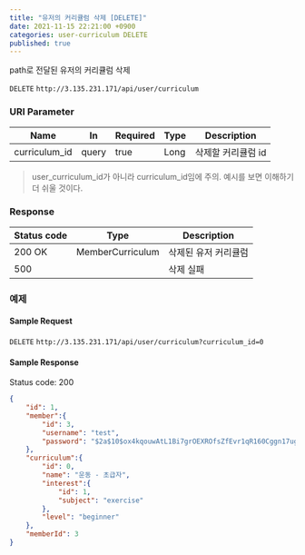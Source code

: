 ```yaml
---
title: "유저의 커리큘럼 삭제 [DELETE]"
date: 2021-11-15 22:21:00 +0900
categories: user-curriculum DELETE
published: true
---
```


path로 전달된 유저의 커리큘럼 삭제

`DELETE` `http://3.135.231.171/api/user/curriculum`

### URI Parameter

| Name          | In    | Required | Type | Description        |
| ------------- | ----- | -------- | ---- | ------------------ |
| curriculum_id | query | true     | Long | 삭제할 커리큘럼 id |

> user_curriculum_id가 아니라 curriculum_id임에 주의. 예시를 보면 이해하기 더 쉬울 것이다.

### Response

| Status code | Type             | Description          |
| ----------- | ---------------- | -------------------- |
| 200 OK      | MemberCurriculum | 삭제된 유저 커리큘럼 |
| 500         |                  | 삭제 실패            |



### 예제

#### Sample Request

`DELETE` `http://3.135.231.171/api/user/curriculum?curriculum_id=0`

#### Sample Response

Status code: 200

```json
{
    "id": 1,
    "member":{
        "id": 3,
        "username": "test",
        "password": "$2a$10$ox4kqouwAtL1Bi7grOEXROfsZfEvr1qR160Cggn17ugdoPbNjLqvO"
    },
    "curriculum":{
        "id": 0,
        "name": "운동 - 초급자",
        "interest":{
            "id": 1,
            "subject": "exercise"
        },
        "level": "beginner"
    },
    "memberId": 3
}
```

